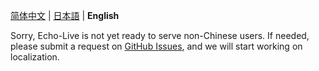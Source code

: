 [简体中文](README.md) | 
[日本語](README_ja.md) | 
**English**

Sorry, Echo-Live is not yet ready to serve non-Chinese users. If needed, please submit a request on [GitHub Issues](https://github.com/sheep-realms/Echo-Live/issues), and we will start working on localization.